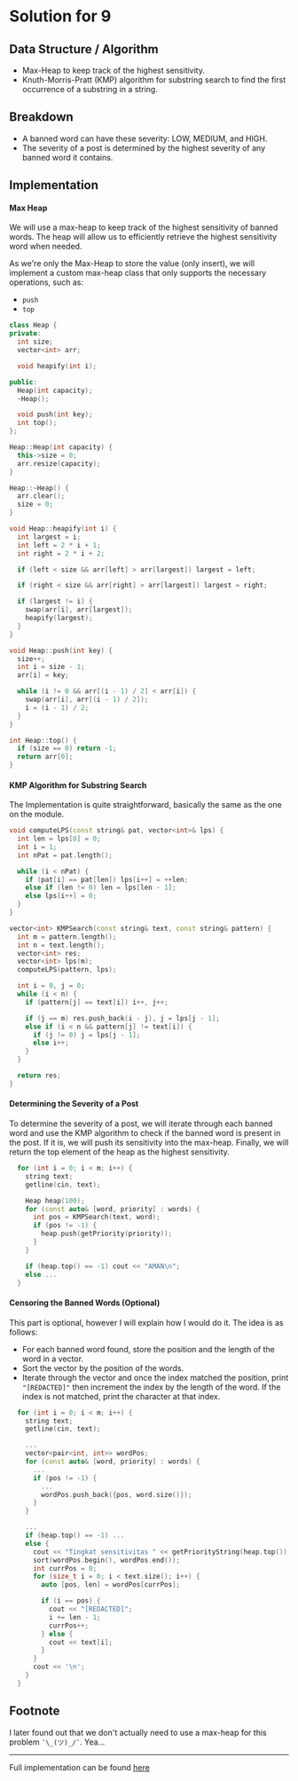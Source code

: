 # Solution for 9

## Data Structure / Algorithm

- Max-Heap to keep track of the highest sensitivity.
- Knuth-Morris-Pratt (KMP) algorithm for substring search to find the first occurrence of a substring in a string.

## Breakdown

- A banned word can have these severity: LOW, MEDIUM, and HIGH.
- The severity of a post is determined by the highest severity of any banned word it contains.

## Implementation

#### Max Heap

We will use a max-heap to keep track of the highest sensitivity of banned words. The heap will allow us to efficiently retrieve the highest sensitivity word when needed.

As we're only the Max-Heap to store the value (only insert), we will implement a custom max-heap class that only supports the necessary operations, such as:

- `push`
- `top`

```cpp
class Heap {
private:
  int size;
  vector<int> arr;

  void heapify(int i);

public:
  Heap(int capacity);
  ~Heap();

  void push(int key);
  int top();
};

Heap::Heap(int capacity) {
  this->size = 0;
  arr.resize(capacity);
}

Heap::~Heap() {
  arr.clear();
  size = 0;
}

void Heap::heapify(int i) {
  int largest = i;
  int left = 2 * i + 1;
  int right = 2 * i + 2;

  if (left < size && arr[left] > arr[largest]) largest = left;

  if (right < size && arr[right] > arr[largest]) largest = right;

  if (largest != i) {
    swap(arr[i], arr[largest]);
    heapify(largest);
  }
}

void Heap::push(int key) {
  size++;
  int i = size - 1;
  arr[i] = key;

  while (i != 0 && arr[(i - 1) / 2] < arr[i]) {
    swap(arr[i], arr[(i - 1) / 2]);
    i = (i - 1) / 2;
  }
}

int Heap::top() {
  if (size == 0) return -1;
  return arr[0];
}
```

#### KMP Algorithm for Substring Search

The Implementation is quite straightforward, basically the same as the one on the module.

```cpp
void computeLPS(const string& pat, vector<int>& lps) {
  int len = lps[0] = 0;
  int i = 1;
  int nPat = pat.length();

  while (i < nPat) {
    if (pat[i] == pat[len]) lps[i++] = ++len;
    else if (len != 0) len = lps[len - 1];
    else lps[i++] = 0;
  }
}

vector<int> KMPSearch(const string& text, const string& pattern) {
  int m = pattern.length();
  int n = text.length();
  vector<int> res;
  vector<int> lps(m);
  computeLPS(pattern, lps);

  int i = 0, j = 0;
  while (i < n) {
    if (pattern[j] == text[i]) i++, j++;

    if (j == m) res.push_back(i - j), j = lps[j - 1];
    else if (i < n && pattern[j] != text[i]) {
      if (j != 0) j = lps[j - 1];
      else i++;
    }
  }

  return res;
}
```

#### Determining the Severity of a Post

To determine the severity of a post, we will iterate through each banned word and use the KMP algorithm to check if the banned word is present in the post. If it is, we will push its sensitivity into the max-heap. Finally, we will return the top element of the heap as the highest sensitivity.

```cpp
  for (int i = 0; i < m; i++) {
    string text;
    getline(cin, text);

    Heap heap(100);
    for (const auto& [word, priority] : words) {
      int pos = KMPSearch(text, word);
      if (pos != -1) {
        heap.push(getPriority(priority));
      }
    }

    if (heap.top() == -1) cout << "AMAN\n";
    else ...
  }
```

#### Censoring the Banned Words (Optional)

This part is optional, however I will explain how I would do it. The idea is as follows:

- For each banned word found, store the position and the length of the word in a vector.
- Sort the vector by the position of the words.
- Iterate through the vector and once the index matched the position, print `"[REDACTED]"` then increment the index by the length of the word. If the index is not matched, print the character at that index.

```cpp
  for (int i = 0; i < m; i++) {
    string text;
    getline(cin, text);

    ...
    vector<pair<int, int>> wordPos;
    for (const auto& [word, priority] : words) {
      ...
      if (pos != -1) {
        ...
        wordPos.push_back({pos, word.size()});
      }
    }

    ...
    if (heap.top() == -1) ...
    else {
      cout << "Tingkat sensitivitas " << getPriorityString(heap.top()) << "\n";
      sort(wordPos.begin(), wordPos.end());
      int currPos = 0;
      for (size_t i = 0; i < text.size(); i++) {
        auto [pos, len] = wordPos[currPos];

        if (i == pos) {
          cout << "[REDACTED]";
          i += len - 1;
          currPos++;
        } else {
          cout << text[i];
        }
      }
      cout << '\n';
    }
  }
```

## Footnote

I later found out that we don't actually need to use a max-heap for this problem `¯\_(ツ)_/¯`. Yea...

---

Full implementation can be found [here](9.cpp)

